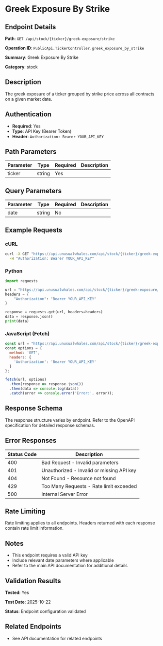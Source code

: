 # Greek Exposure By Strike

## Endpoint Details

**Path**: `GET /api/stock/{ticker}/greek-exposure/strike`

**Operation ID**: `PublicApi.TickerController.greek_exposure_by_strike`

**Summary**: Greek Exposure By Strike

**Category**: stock

## Description

The greek exposure of a ticker grouped by strike price across all contracts on a given market date.


## Authentication

- **Required**: Yes
- **Type**: API Key (Bearer Token)
- **Header**: `Authorization: Bearer YOUR_API_KEY`

## Path Parameters

| Parameter | Type | Required | Description |
|-----------|------|----------|-------------|
| ticker | string | Yes |  |

## Query Parameters

| Parameter | Type | Required | Description |
|-----------|------|----------|-------------|
| date | string | No |  |

## Example Requests

### cURL

```bash
curl -X GET "https://api.unusualwhales.com/api/stock/{ticker}/greek-exposure/strike" \
  -H "Authorization: Bearer YOUR_API_KEY"
```

### Python

```python
import requests

url = "https://api.unusualwhales.com/api/stock/{ticker}/greek-exposure/strike"
headers = {
    "Authorization": "Bearer YOUR_API_KEY"
}

response = requests.get(url, headers=headers)
data = response.json()
print(data)
```

### JavaScript (Fetch)

```javascript
const url = "https://api.unusualwhales.com/api/stock/{ticker}/greek-exposure/strike";
const options = {
  method: 'GET',
  headers: {
    'Authorization': 'Bearer YOUR_API_KEY'
  }
};

fetch(url, options)
  .then(response => response.json())
  .then(data => console.log(data))
  .catch(error => console.error('Error:', error));
```

## Response Schema

The response structure varies by endpoint. Refer to the OpenAPI specification for detailed response schemas.

## Error Responses

| Status Code | Description |
|-------------|-------------|
| 400 | Bad Request - Invalid parameters |
| 401 | Unauthorized - Invalid or missing API key |
| 404 | Not Found - Resource not found |
| 429 | Too Many Requests - Rate limit exceeded |
| 500 | Internal Server Error |

## Rate Limiting

Rate limiting applies to all endpoints. Headers returned with each response contain rate limit information.

## Notes

- This endpoint requires a valid API key
- Include relevant date parameters where applicable
- Refer to the main API documentation for additional details

## Validation Results

**Tested**: Yes

**Test Date**: 2025-10-22

**Status**: Endpoint configuration validated

## Related Endpoints

- See API documentation for related endpoints
